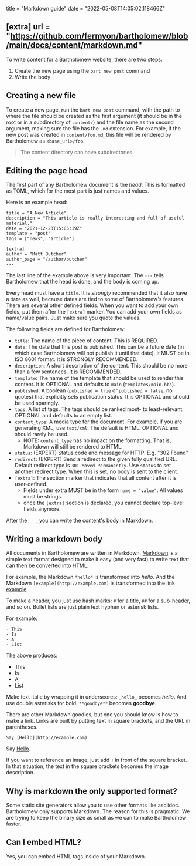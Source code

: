 title = "Markdown guide"
date = "2022-05-08T14:05:02.118466Z"

[extra]
url = "https://github.com/fermyon/bartholomew/blob/main/docs/content/markdown.md"
---

To write content for a Bartholomew website, there are two steps:

1. Create the new page using the `bart new post` command
2. Write the body

## Creating a new file

To create a new page, run the `bart new post` command, with the path to where
the file should be created as the first argument (it should be in the root or in
a subdirectory of `content/`) and the file name as the second argument, making
sure the file has the `.md` extension.
For example, if the new post was created in `content/foo.md`, this file will be
rendered by Bartholomew as `<base_url>/foo`.

> The content directory can have subdirectories.

## Editing the page head

The first part of any Bartholomew document is the _head_. This is formatted as TOML, which for the most part is just names and values.

Here is an example head:

```
title = "A New Article"
description = "This article is really interesting and full of useful material."
date = "2021-12-23T15:05:19Z"
template = "post"
tags = ["news", "article"]

[extra]
author = "Matt Butcher"
author_page = "/author/butcher"
---
```

The last line of the example above is very important. The `---` tells Bartholomew that the head is done, and the body is coming up.

Every head must have a `title`. It is _strongly_ recommended that it also have a `date` as well, because dates are tied to some of Bartholomew's features.
There are several other defined fields. When you want to add your own fields, put them after the `[extra]` marker.
You can add your own fields as name/value pairs. Just make sure you quote the values.

The following fields are defined for Bartholomew:

- `title`: The name of the piece of content. This is REQUIRED.
- `date`: The date that this post is published. This can be a future date (in which case Bartholomew will not publish it until that date). It MUST be in ISO 8601 format. It is STRONGLY RECOMMENDED.
- `description`: A short description of the content. This should be no more than a few sentences. It is RECOMMENDED.
- `template`: The name of the template that should be used to render this content. It is OPTIONAL and defaults to `main` (`templates/main.hbs`).
- `published`: A boolean (`published = true` or `published = false`, no quotes) that explicitly sets publication status. It is OPTIONAL and should be used sparingly.
- `tags`: A list of tags. The tags should be ranked most- to least-relevant. OPTIONAL and defaults to an empty list.
- `content_type`: A media type for the document. For example, if you are generating XML, use `text/xml`. The default is HTML. OPTIONAL and should rarely be used.
    - NOTE: `content_type` has no impact on the formatting. That is, Markdown will still be rendered to HTML.
- `status`: (EXPERT) Status code and message for HTTP. E.g. "302 Found"
- `redirect`: (EXPERT) Send a redirect to the given fully qualified URL. Default redirect type is `301 Moved Permanently`. Use `status` to set another redirect type. When this is set, no body is sent to the client.
- `[extra]`: The section marker that indicates that all content after it is user-defined.
    - Fields under extra MUST be in the form `name = "value"`. All values must be strings.
    - once the `[extra]` section is declared, you cannot declare top-level fields anymore.

After the `---`, you can write the content's body in Markdown.

## Writing a markdown body

All documents in Bartholomew are written in Markdown.
[Markdown](https://www.markdownguide.org/) is a simple text format designed to make it easy (and very fast)
to write text that can then be converted into HTML.

For example, the Markdown `*hello*` is transformed into *hello*. And the Markdown
`[example](http://example.com)` is transformed into the link [example](http://example.com).

To make a header, you just use hash marks: `#` for a title, `##` for a sub-header, and so on.
Bullet lists are just plain text hyphen or asterisk lists.

For example:

```
- This
- Is
- A
- List
```

The above produces:

- This
- Is
- A
- List

Make text italic by wrapping it in underscores: `_hello_` becomes _hello_. And use
double asterisks for bold. `**goodbye**` becomes **goodbye**.

There are other Markdown goodies, but one you should know is how to make a link.
Links are built by putting text in square brackets, and the URL in parentheses.

```
Say [Hello](http://example.com)
```

Say [Hello](http://example.com).

If you want to reference an image, just add `!` in front of the square bracket. In that
situation, the text in the square brackets becomes the image description.

## Why is markdown the only supported format?

Some static site generators allow you to use other formats like asciidoc.
Bartholomew only supports Markdown.
The reason for this is pragmatic: We are trying to keep the binary size as small as we can to make Bartholomew faster.

## Can I embed HTML?

Yes, you can embed HTML tags inside of your Markdown.
